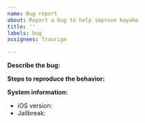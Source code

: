 ```yaml
---
name: Bug report
about: Report a bug to help improve Kayoko
title: ''
labels: bug
assignees: Traurige

---
```


**Describe the bug:**

**Steps to reproduce the behavior:**

**System information:**
- iOS version:
- Jailbreak:
